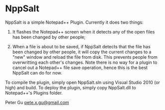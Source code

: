 NppSalt
=======

NppSalt is a simple Notepad++ Plugin. Currently it does two things:

1) It flashes the Notepad++ screen when it detects any of the open files has been changed by other people;

2) When a file is about to be saved, if NppSalt detects that the file has been changed by other people,
   it will copy the current changes to a "new" window and reload the file from disk. This prevents
   people from overwritting each other's changes. Note there is no way for a plugin to cancel out a 
   Notepad++ file save operation, hence this is the best NppSalt can do for now.
   
To compile the plugin, simply open NppSalt.sln using Visual Studio 2010 (or high) and build. To deploy the plugin, simply copy NppSalt.dll to Notepad++'s Plugins folder.


Peter Gu
pete.x.gu@gmail.com



